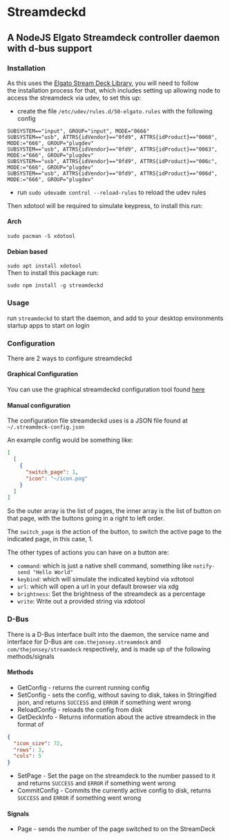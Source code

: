 
# Streamdeckd  
## A NodeJS Elgato Streamdeck controller daemon with d-bus support  
  
### Installation  
  
As this uses the [Elgato Stream Deck Library](https://www.npmjs.com/package/elgato-stream-deck), you will need to follow   
the installation process for that, which includes setting up allowing node to access the streamdeck via udev, to set this up:  
  
- create the file `/etc/udev/rules.d/50-elgato.rules` with the following config  
```  
SUBSYSTEM=="input", GROUP="input", MODE="0666"  
SUBSYSTEM=="usb", ATTRS{idVendor}=="0fd9", ATTRS{idProduct}=="0060", MODE:="666", GROUP="plugdev"  
SUBSYSTEM=="usb", ATTRS{idVendor}=="0fd9", ATTRS{idProduct}=="0063", MODE:="666", GROUP="plugdev"  
SUBSYSTEM=="usb", ATTRS{idVendor}=="0fd9", ATTRS{idProduct}=="006c", MODE:="666", GROUP="plugdev"  
SUBSYSTEM=="usb", ATTRS{idVendor}=="0fd9", ATTRS{idProduct}=="006d", MODE:="666", GROUP="plugdev"  
```  
  
- run `sudo udevadm control --reload-rules` to reload the udev rules  
  
Then xdotool will be required to simulate keypress, to install this run:  
  
#### Arch  
  
`sudo pacman -S xdotool`  
  
#### Debian based  
  
`sudo apt install xdotool`   
Then to install this package run:  
  
`sudo npm install -g streamdeckd`  
  
### Usage  
  
run `streamdeckd` to start the daemon, and add to your desktop environments startup apps to start on login

### Configuration

There are 2 ways to configure streamdeckd

#### Graphical Configuration

You can use the graphical streamdeckd configuration tool found [here](https://www.npmjs.com/package/streamdeck-editor)

#### Manual configuration

The configuration file streamdeckd uses is a JSON file found at `~/.streamdeck-config.json`

An example config would be something like:

```json
[
  [
    {
      "switch_page": 1,
      "icon": "~/icon.png"
    }
  ]
]
```

So the outer array is the list of pages, the inner array is the list of button on that page, with the buttons going in a right to left order.

The `switch_page` is the action of the button, to switch the active page to the indicated page, in this case, 1.

The other types of actions you can have on a button are:

- `command`: which is just a native shell command, something like `notify-send "Hello World"`
- `keybind`: which will simulate the indicated keybind via xdtotool
- `url`: which will open a url in your default browser via xdg
- `brightness`: Set the brightness of the streamdeck as a percentage
- `write`: Write out a provided string via xdotool

### D-Bus

There is a D-Bus interface built into the daemon, the service name and interface for D-Bus are `com.thejonsey.streamdeck` and `com/thejonsey/streamdeck` respectively, and is made up of the following methods/signals

#### Methods

- GetConfig  - returns the current running config
- SetConfig  - sets the config, without saving to disk, takes in Stringified json, and returns `SUCCESS` and `ERROR` if something went wrong
- ReloadConfig  - reloads the config from disk
- GetDeckInfo  - Returns information about the active streamdeck in the format of 
```json
{
  "icon_size": 72,
  "rows": 3,
  "cols": 5
}
```
- SetPage - Set the page on the streamdeck to the number passed to it and returns `SUCCESS` and `ERROR` if something went wrong
- CommitConfig  - Commits the currently active config to disk, returns `SUCCESS` and `ERROR` if something went wrong

#### Signals

- Page - sends the number of the page switched to on the StreamDeck
